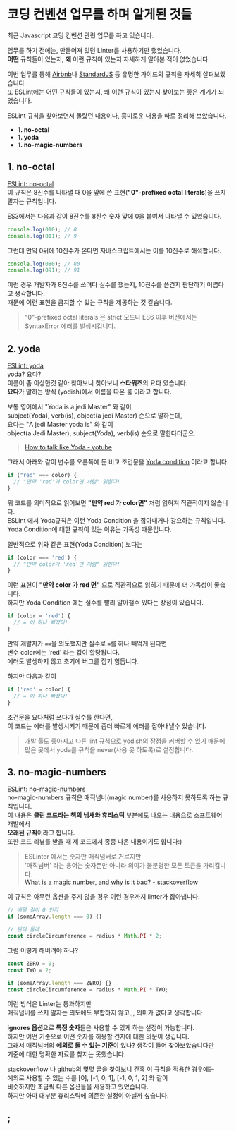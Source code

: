 
# 코딩 컨벤션 업무를 하며 알게된 것들

최근 Javascript 코딩 컨벤션 관련 업무를 하고 있습니다.  

업무를 하기 전에는, 만들어져 있던 Linter를 사용하기만 했었습니다.  
**어떤** 규칙들이 있는지, **왜** 이런 규칙이 있는지 자세하게 알아본 적이 없었습니다.  

이번 업무를 통해 [Airbnb](https://github.com/airbnb/javascript)나 [StandardJS](https://standardjs.com/) 등 유명한 가이드의 규칙을 자세히 살펴보았습니다.  
또 ESLint에는 어떤 규칙들이 있는지, 왜 이런 규칙이 있는지 찾아보는 좋은 계기가 되었습니다.  

ESLint 규칙을 찾아보면서 몰랐던 내용이나, 흥미로운 내용을 따로 정리해 보았습니다.  

 - **1. no-octal**  
 - **1. yoda**  
 - **1. no-magic-numbers**  


## 1. no-octal
[ESLint: no-octal](https://eslint.org/docs/rules/no-octal)  
이 규칙은 8진수를 나타낼 때 0을 앞에 쓴 표현(**"0"-prefixed octal literals**)을 쓰지 말자는 규칙입니다.  

ES3에서는 다음과 같이 8진수를 8진수 숫자 앞에 0을 붙여서 나타낼 수 있었습니다.  

```javascript
console.log(010); // 8
console.log(011); // 9
```

그런데 만약 0뒤에 10진수가 온다면 자바스크립트에서는 이를 10진수로 해석합니다.

```javascript
console.log(080); // 80
console.log(091); // 91
```
  
이런 경우 개발자가 8진수를 쓰려다 실수를 했는지, 10진수를 쓴건지 판단하기 어렵다고 생각합니다.  
때문에 이런 표현을 금지할 수 있는 규칙을 제공하는 것 같습니다.
   
> "0"-prefixed octal literals 은 strict 모드나 ES6 이후 버전에서는  
> SyntaxError 에러를 발생시킵니다.  


## 2. yoda
[ESLint: yoda](https://eslint.org/docs/rules/yoda)  
yoda? 요다?  
이름이 좀 이상한것 같아 찾아보니 찾아보니 **스타워즈**의 요다 였습니다.  
**요다**가 말하는 방식 (yodish)에서 이름을 따온 룰 이라고 합니다.  

보통 영어에서 "Yoda is a jedi Master" 와 같이  
subject(Yoda), verb(is), object(a jedi Master) 순으로 말하는데,  
요다는 "A jedi Master yoda is" 와 같이  
object(a Jedi Master), subject(Yoda), verb(is) 순으로 말한다더군요.  
  
> [How to talk like Yoda - yotube](https://www.youtube.com/watch?v=O8yXTxodxrg)  
  
그래서 아래와 같이 변수를 오른쪽에 둔 비교 조건문을 [Yoda condition](https://en.wikipedia.org/wiki/Yoda_conditions) 이라고 합니다.  

```javascript
if ("red" === color) {
  // "만약 'red'가 color면 처럼" 읽힌다!
}
```
  
위 코드를 의미적으로 읽어보면 **"만약 red 가 color면"** 처럼 읽혀져 직관적이지 않습니다.  
ESLint 에서 Yoda규칙은 이런 Yoda Condition 을 잡아내거나 강요하는 규칙입니다.  
Yoda Condition에 대한 규칙이 있는 이유는 가독성 때문입니다.  
  
일반적으로 위와 같은 표현(Yoda Condition) 보다는
```javascript
if (color === 'red') {
  // "만약 color가 'red'면 처럼" 읽힌다!
}
```
이런 표현이 **"만약 color 가 red 면"** 으로 직관적으로 읽히기 때문에 더 가독성이 좋습니다.  
하지만 Yoda Condition 에는 실수를 빨리 알아챌수 있다는 장점이 있습니다.
```javascript
if (color = 'red') {
  // = 이 하나 빠졌다!
}
```
만약 개발자가 `==`을 의도했지만 실수로 `=`를 하나 빼먹게 된다면  
변수 color에는 'red' 라는 값이 할당됩니다.  
에러도 발생하지 않고 초기에 버그를 잡기 힘듭니다.  

하지만 다음과 같이
```javascript
if ('red' = color) {
  // = 이 하나 빠졌다!
}
```
조건문을 요다처럼 쓰다가 실수를 한다면,  
이 코드는 에러를 발생시키기 때문에 좀더 빠르게 에러를 잡아내낼수 있습니다.  

> 개발 툴도 좋아지고 다른 lint 규칙으로 yodish의 장점을 커버할 수 있기 때문에  
> 많은 곳에서 yoda를 규칙을 never(사용 못 하도록)로 설정합니다.  


## 3. no-magic-numbers
[ESLint: no-magic-numbers](https://eslint.org/docs/rules/no-magic-numbers)  
no-magic-numbers 규칙은 매직넘버(magic number)를 사용하지 못하도록 하는 규칙입니다.  
이 내용은 **클린 코드라는 책의 냄새와 휴리스틱** 부분에도 나오는 내용으로 소프트웨어 개발에서  
**오래된 규칙**이라고 합니다.  
또한 코드 리뷰를 받을 때 제 코드에서 종종 나온 내용이기도 합니다:)
  
> ESLinter 에서는 숫자만 매직넘버로 거르지만  
> '매직넘버' 라는 용어는 숫자뿐만 아니라 의미가 불분명한 모든 토큰을 가리킵니다.  
> [What is a magic number, and why is it bad? - stackoverflow](https://stackoverflow.com/questions/47882/what-is-a-magic-number-and-why-is-it-bad)
  
이 규칙은 아무런 옵션을 주지 않을 경우 이런 경우까지 linter가 잡아냅니다.  

```javascript
// 배열 길이 0 인지
if (someArray.length === 0) {}

// 원의 둘레
const circleCircumference = radius * Math.PI * 2;  
```
그럼 이렇게 해버려야 하나?  
```javascript
const ZERO = 0;
const TWO = 2;

if (someArray.length === ZERO) {}
const circleCircumference = radius * Math.PI * TWO;
```
이런 방식은 Linter는 통과하지만  
매직넘버를 쓰지 말자는 의도에도 부합하지 않고,,, 의미가 없다고 생각합니다

**ignores 옵션**으로 **특정 숫자**들은 사용할 수 있게 하는 설정이 가능합니다.  
하지만 어떤 기준으로 어떤 숫자를 허용할 건지에 대한 의문이 생깁니다.  
그래서 매직넘버의 **예외로 둘 수 있는 기준**이 있나? 생각이 들어 찾아보았습니다만  
기준에 대한 명확한 자료를 찾지는 못했습니다.  

stackoverflow 나 github의 몇몇 글을 찾아보니 간혹 이 규칙을 적용한 경우에는  
예외로 사용할 수 있는 수를 \[0\], \[-1, 0, 1\], \[-1, 0, 1, 2\] 와 같이  
비슷하지만 조금씩 다른 옵션들을 사용하고 있었습니다.  
하지만 아마 대부분 휴리스틱에 의존한 설정이 아닐까 싶습니다.  

## ;